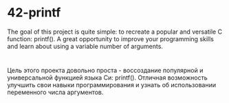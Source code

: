 # 42-printf

The goal of this project is quite simple: to recreate a popular and versatile C function: printf(). A great opportunity to improve your programming skills and learn about using a variable number of arguments.
<h1></h1>

Цель этого проекта довольно проста - воссоздание популярной и универсальной функцией языка Си: printf().
Отличная возможность улучшить свои навыки программирования и узнать об использовании переменного числа аргументов.
